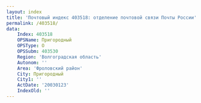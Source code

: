 ```yaml
---
layout: index
title: 'Почтовый индекс 403518: отделение почтовой связи Почты России'
permalink: /403518/
data:
    Index: 403518
    OPSName: Пригородный
    OPSType: О
    OPSSubm: 403530
    Region: 'Волгоградская область'
    Autonom: ''
    Area: 'Фроловский район'
    City: Пригородный
    City1: ''
    ActDate: '20030123'
    IndexOld: ''
---
```

